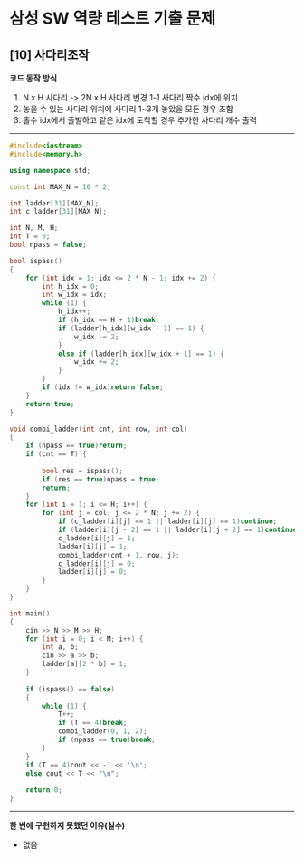 # 삼성 SW 역량 테스트 기출 문제

## [10] 사다리조작


**코드 동작 방식**
1. N x H 사다리 -> 2N x H 사다리 변경
 1-1 사다리 짝수 idx에 위치
2. 놓을 수 있는 사다리 위치에 사다리 1~3개 놓았을 모든 경우 조합
3. 홀수 idx에서 출발하고 같은 idx에 도착할 경우 추가한 사다리 개수 출력

---
```cpp
#include<iostream>
#include<memory.h>

using namespace std;

const int MAX_N = 10 * 2;

int ladder[31][MAX_N];
int c_ladder[31][MAX_N];

int N, M, H;
int T = 0;
bool npass = false;

bool ispass()
{
	for (int idx = 1; idx <= 2 * N - 1; idx += 2) {
		int h_idx = 0;
		int w_idx = idx;
		while (1) {
			h_idx++;
			if (h_idx == H + 1)break;
			if (ladder[h_idx][w_idx - 1] == 1) {
				w_idx -= 2;
			}
			else if (ladder[h_idx][w_idx + 1] == 1) {
				w_idx += 2;
			}
		}
		if (idx != w_idx)return false;
	}
	return true;
}

void combi_ladder(int cnt, int row, int col)
{
	if (npass == true)return;
	if (cnt == T) {
		
		bool res = ispass();
		if (res == true)npass = true;
		return;
	}
	for (int i = 1; i <= H; i++) {
		for (int j = col; j <= 2 * N; j += 2) {
			if (c_ladder[i][j] == 1 || ladder[i][j] == 1)continue;
			if (ladder[i][j - 2] == 1 || ladder[i][j + 2] == 1)continue;
			c_ladder[i][j] = 1;
			ladder[i][j] = 1;
			combi_ladder(cnt + 1, row, j);
			c_ladder[i][j] = 0;
			ladder[i][j] = 0;
		}	
	}
}

int main()
{
	cin >> N >> M >> H;
	for (int i = 0; i < M; i++) {
		int a, b;
		cin >> a >> b;
		ladder[a][2 * b] = 1;
	}
	
	if (ispass() == false)
	{
		while (1) {
			T++;
			if (T == 4)break;
			combi_ladder(0, 1, 2);
			if (npass == true)break;
		}
	}
	if (T == 4)cout << -1 << '\n';
	else cout << T << "\n";
	
	return 0;
}


```
---

**한 번에 구현하지 못했던 이유(실수)**
  - 없음  